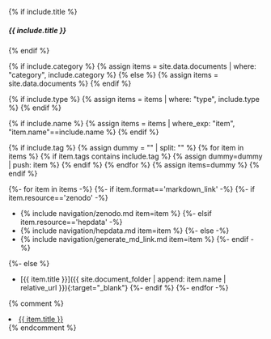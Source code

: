 {% if include.title %}
##### {{ include.title }}
{% endif %}

{% if include.category %}
{% assign items = site.data.documents | where: "category", include.category %}
{% else %}
{% assign items = site.data.documents %}
{% endif %}

{% if include.type %}
{% assign items = items | where: "type", include.type %}
{% endif %}


{% if include.name %}
{% assign items = items | where_exp: "item", "item.name"==include.name %}
{% endif %}

{% if include.tag %}
{% assign dummy = "" | split: "" %}
{% for item in items %}
{% if item.tags contains include.tag %}
{% assign dummy=dummy | push: item %}
{% endif %}
{% endfor %}
{% assign items=dummy %}
{% endif %}


{%- for item in items -%}
{%- if item.format=='markdown_link' -%}
{%- if item.resource=='zenodo' -%}
* {% include navigation/zenodo.md item=item %}
{%- elsif item.resource=='hepdata' -%}
* {% include navigation/hepdata.md item=item %}
{%- else -%}
* {% include navigation/generate_md_link.md item=item %}
{%- endif -%}

{%- else %}
* [{{ item.title }}]({{ site.document_folder | append: item.name | relative_url }}){:target="_blank"}
{%- endif %}
{%- endfor -%}

{% comment %}
  <li><a href="{{ site.document_folder | append: item.name | relative_url }}" target="_blank">{{ item.title }}</a></li>
{% endcomment %}


